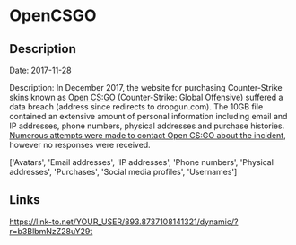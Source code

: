 # OpenCSGO

## Description

Date: 2017-11-28

Description:
In December 2017, the website for purchasing Counter-Strike skins known as <a href="http://opencsgo.com" target="_blank" rel="noopener">Open CS:GO</a> (Counter-Strike: Global Offensive) suffered a data breach (address since redirects to dropgun.com). The 10GB file contained an extensive amount of personal information including email and IP addresses, phone numbers, physical addresses and purchase histories. <a href="https://www.troyhunt.com/streamlining-data-breach-disclosures-a-step-by-step-process" target="_blank" rel="noopener">Numerous attempts were made to contact Open CS:GO about the incident</a>, however no responses were received.


['Avatars', 'Email addresses', 'IP addresses', 'Phone numbers', 'Physical addresses', 'Purchases', 'Social media profiles', 'Usernames']

## Links

https://link-to.net/YOUR_USER/893.8737108141321/dynamic/?r=b3BlbmNzZ28uY29t